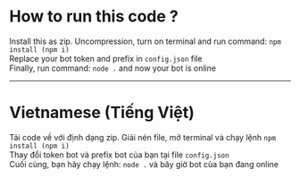 # How to run this code ?
Install this as zip. Uncompression, turn on terminal and run command: `npm install (npm i)` <br>
Replace your bot token and prefix in `config.json` file <br>
Finally, run command: `node .` and now your bot is online

<hr>

# Vietnamese (Tiếng Việt)
Tải code về với định dạng zip. Giải nén file, mở terminal và chạy lệnh `npm install (npm i)` <br>
Thay đổi token bot và prefix bot của bạn tại file `config.json` <br>
Cuối cùng, bạn hãy chạy lệnh: `node .` và bây giờ bot của bạn đang online